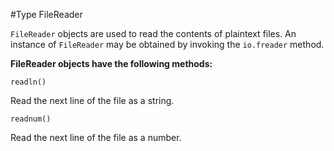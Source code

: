 #Type FileReader

`FileReader` objects are used to read the contents of plaintext files. An instance of `FileReader` may be obtained by invoking the `io.freader` method.

**FileReader objects have the following methods:**

`readln()`

Read the next line of the file as a string.

`readnum()`

Read the next line of the file as a number.
